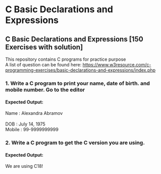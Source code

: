 # C Basic Declarations and Expressions
## C Basic Declarations and Expressions [150 Exercises with solution]
This repository contains C programs for practice purpose <br>
A list of question can be found here: https://www.w3resource.com/c-programming-exercises/basic-declarations-and-expressions/index.php

### 1. Write a C program to print your name, date of birth. and mobile number. Go to the editor
#### Expected Output:
Name   : Alexandra Abramov<br>  
DOB    : July 14, 1975<br>
Mobile : 99-9999999999<br>

### 2. Write a C program to get the C version you are using.
#### Expected Output:
We are using C18!